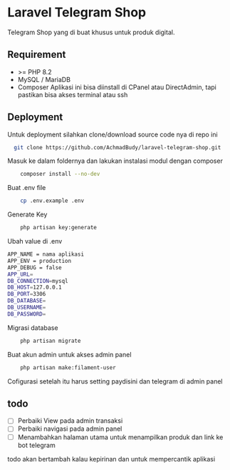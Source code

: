# Laravel Telegram Shop

Telegram Shop yang di buat khusus untuk produk digital.

## Requirement

-   \>= PHP 8.2
-   MySQL / MariaDB
-   Composer
    Aplikasi ini bisa diinstall di CPanel atau DirectAdmin, tapi pastikan bisa akses terminal atau ssh

## Deployment

Untuk deployment silahkan clone/download source code nya di repo ini

```bash
  git clone https://github.com/AchmadBudy/laravel-telegram-shop.git
```

Masuk ke dalam foldernya dan lakukan instalasi modul dengan composer

```bash
    composer install --no-dev
```

Buat .env file

```bash
    cp .env.example .env
```

Generate Key

```bash
    php artisan key:generate
```

Ubah value di .env

```bash
APP_NAME = nama aplikasi
APP_ENV = production
APP_DEBUG = false
APP_URL=
DB_CONNECTION=mysql
DB_HOST=127.0.0.1
DB_PORT=3306
DB_DATABASE=
DB_USERNAME=
DB_PASSWORD=
```

Migrasi database

```bash
    php artisan migrate
```

Buat akun admin untuk akses admin panel

```bash
    php artisan make:filament-user
```

Cofigurasi setelah itu harus setting paydisini dan telegram di admin panel

## todo

-   [ ] Perbaiki View pada admin transaksi
-   [ ] Perbaiki navigasi pada admin panel
-   [ ] Menambahkan halaman utama untuk menampilkan produk dan link ke bot telegram

todo akan bertambah kalau kepirinan dan untuk mempercantik aplikasi
